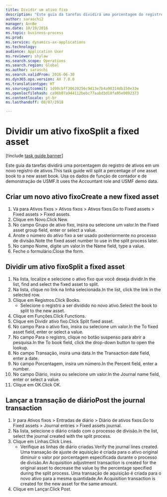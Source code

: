 ```yaml
--- 
title: Dividir um ativo fixo
description: "Este guia da tarefas dividirá uma porcentagem do registro de ativos em um novo registro de ativos."
author: saraschi2
manager: AnnBe
ms.date: 10/19/2016
ms.topic: business-process
ms.prod: 
ms.service: dynamics-ax-applications
ms.technology: 
audience: Application User
ms.reviewer: shylaw
ms.search.scope: Operations
ms.search.region: Global
ms.author: saraschi
ms.search.validFrom: 2016-06-30
ms.dyn365.ops.version: AX 7.0.0
ms.translationtype: HT
ms.sourcegitcommit: 1d98cbff30620256c9d13e7b4a90314db150e33e
ms.openlocfilehash: ca96b07a944112bebc77aabd3d18fa95e0092373
ms.contentlocale: pt-br
ms.lasthandoff: 08/07/2018

---
```

# <a name="split-a-fixed-asset"></a><span data-ttu-id="b4b83-103">Dividir um ativo fixo</span><span class="sxs-lookup"><span data-stu-id="b4b83-103">Split a fixed asset</span></span>

[!include [task guide banner](../../includes/task-guide-banner.md)]

<span data-ttu-id="b4b83-104">Este guia da tarefas dividirá uma porcentagem do registro de ativos em um novo registro de ativos.</span><span class="sxs-lookup"><span data-stu-id="b4b83-104">This task guide will split a percentage of one asset book to a new asset book.</span></span>  <span data-ttu-id="b4b83-105">Usa os dados de função de contador e de demonstração de USMF.</span><span class="sxs-lookup"><span data-stu-id="b4b83-105">It uses the Accountant role and USMF demo data.</span></span>


## <a name="create-a-new-fixed-asset"></a><span data-ttu-id="b4b83-106">Criar um novo ativo fixo</span><span class="sxs-lookup"><span data-stu-id="b4b83-106">Create a new fixed asset</span></span>
1. <span data-ttu-id="b4b83-107">Vá para Ativos fixos > Ativos fixos > Ativos fixos.</span><span class="sxs-lookup"><span data-stu-id="b4b83-107">Go to Fixed assets > Fixed assets > Fixed assets.</span></span>
2. <span data-ttu-id="b4b83-108">Clique em Novo.</span><span class="sxs-lookup"><span data-stu-id="b4b83-108">Click New.</span></span>
3. <span data-ttu-id="b4b83-109">No campo Grupo de ativo fixo, insira ou selecione um valor.</span><span class="sxs-lookup"><span data-stu-id="b4b83-109">In the Fixed asset group field, enter or select a value.</span></span>
4. <span data-ttu-id="b4b83-110">Anote o número do ativo fixo a ser usado posteriormente no processo de divisão.</span><span class="sxs-lookup"><span data-stu-id="b4b83-110">Note the fixed asset number to use in the split process later.</span></span>
5. <span data-ttu-id="b4b83-111">No campo Nome, digite um valor.</span><span class="sxs-lookup"><span data-stu-id="b4b83-111">In the Name field, type a value.</span></span>
6. <span data-ttu-id="b4b83-112">Feche o formulário.</span><span class="sxs-lookup"><span data-stu-id="b4b83-112">Close the form.</span></span>

## <a name="split-a-fixed-asset"></a><span data-ttu-id="b4b83-113">Dividir um ativo fixo</span><span class="sxs-lookup"><span data-stu-id="b4b83-113">Split a fixed asset</span></span>
1. <span data-ttu-id="b4b83-114">Na lista, localize e selecione o ativo fixo que você deseja dividir.</span><span class="sxs-lookup"><span data-stu-id="b4b83-114">In the list, find and select the fixed asset to split.</span></span>
2. <span data-ttu-id="b4b83-115">Na lista, clique no link na linha selecionada.</span><span class="sxs-lookup"><span data-stu-id="b4b83-115">In the list, click the link in the selected row.</span></span>
3. <span data-ttu-id="b4b83-116">Clique em Registros.</span><span class="sxs-lookup"><span data-stu-id="b4b83-116">Click Books.</span></span>
    * <span data-ttu-id="b4b83-117">Selecione o registro a ser dividido no novo ativo.</span><span class="sxs-lookup"><span data-stu-id="b4b83-117">Select the book to split to the new asset.</span></span>  
4. <span data-ttu-id="b4b83-118">Clique em Funções.</span><span class="sxs-lookup"><span data-stu-id="b4b83-118">Click Functions.</span></span>
5. <span data-ttu-id="b4b83-119">Clique em Dividir ativo fixo.</span><span class="sxs-lookup"><span data-stu-id="b4b83-119">Click Split fixed asset.</span></span>
6. <span data-ttu-id="b4b83-120">No campo Para o ativo fixo, insira ou selecione um valor.</span><span class="sxs-lookup"><span data-stu-id="b4b83-120">In the To fixed asset field, enter or select a value.</span></span>
7. <span data-ttu-id="b4b83-121">No campo Para o registro, clique no botão suspenso para abrir a pesquisa.</span><span class="sxs-lookup"><span data-stu-id="b4b83-121">In the To book field, click the drop-down button to open the lookup.</span></span>
8. <span data-ttu-id="b4b83-122">No campo Transação, insira uma data.</span><span class="sxs-lookup"><span data-stu-id="b4b83-122">In the Transaction date field, enter a date.</span></span>
9. <span data-ttu-id="b4b83-123">No campo Porcentagem, insira um número.</span><span class="sxs-lookup"><span data-stu-id="b4b83-123">In the Percent field, enter a number.</span></span>
10. <span data-ttu-id="b4b83-124">No campo Diário, insira ou selecione um valor.</span><span class="sxs-lookup"><span data-stu-id="b4b83-124">In the Journal name field, enter or select a value.</span></span>
11. <span data-ttu-id="b4b83-125">Clique em OK.</span><span class="sxs-lookup"><span data-stu-id="b4b83-125">Click OK.</span></span>

## <a name="post-the-journal-transaction"></a><span data-ttu-id="b4b83-126">Lançar a transação de diário</span><span class="sxs-lookup"><span data-stu-id="b4b83-126">Post the journal transaction</span></span>
1. <span data-ttu-id="b4b83-127">Ir para Ativos fixos > Entradas de diário > Diário de ativos fixos.</span><span class="sxs-lookup"><span data-stu-id="b4b83-127">Go to Fixed assets > Journal entries > Fixed assets journal.</span></span>
2. <span data-ttu-id="b4b83-128">Na lista, selecione o diário criado com o processo de divisão.</span><span class="sxs-lookup"><span data-stu-id="b4b83-128">In the list, select the journal created with the split process.</span></span>
3. <span data-ttu-id="b4b83-129">Clique em Linhas.</span><span class="sxs-lookup"><span data-stu-id="b4b83-129">Click Lines.</span></span>
    * <span data-ttu-id="b4b83-130">Verifique as linhas de diário criadas.</span><span class="sxs-lookup"><span data-stu-id="b4b83-130">Verify the journal lines created.</span></span>  <span data-ttu-id="b4b83-131">Uma transação de ajuste de aquisição é criada para o ativo original diminuir o valor por porcentagem especificada durante o processo de divisão.</span><span class="sxs-lookup"><span data-stu-id="b4b83-131">An Acquisition adjustment transaction is created for the original asset to decrease the value by the percentage specified during the split process.</span></span>  <span data-ttu-id="b4b83-132">Uma transação de aquisição é criada para o novo ativo para a mesma quantidade.</span><span class="sxs-lookup"><span data-stu-id="b4b83-132">An Acquisition transaction is created for the new asset for the same amount.</span></span>  
4. <span data-ttu-id="b4b83-133">Clique em Lançar.</span><span class="sxs-lookup"><span data-stu-id="b4b83-133">Click Post.</span></span>


